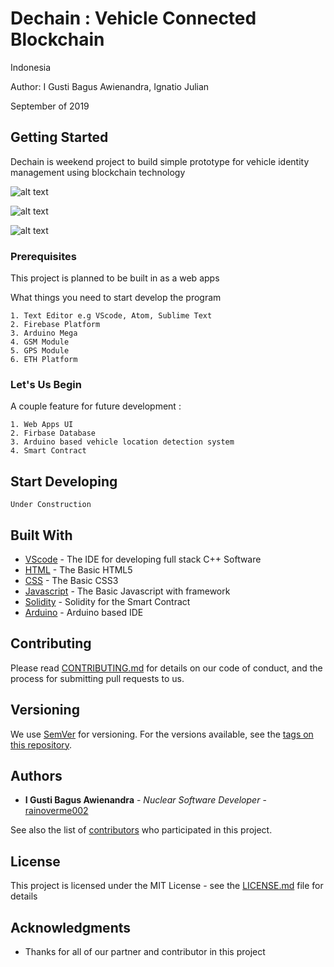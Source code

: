 # Dechain : Vehicle Connected Blockchain

Indonesia

Author: I Gusti Bagus Awienandra, Ignatio Julian

September of 2019

## Getting Started

Dechain is weekend project to build simple prototype for vehicle identity management using blockchain technology

![alt text](https://github.com/rainoverme002/Dechain-Vehicle-Connected-Blockchain/blob/master/Home%20-%20Account.png)

![alt text](https://github.com/rainoverme002/Dechain-Vehicle-Connected-Blockchain/blob/master/Blockchain%20Data%20Viewer.png)

![alt text](https://github.com/rainoverme002/Dechain-Vehicle-Connected-Blockchain/blob/master/HighLevelArch.jpg)

### Prerequisites

This project is planned to be built in as a web apps

What things you need to start develop the program

```
1. Text Editor e.g VScode, Atom, Sublime Text
2. Firebase Platform
3. Arduino Mega
4. GSM Module
5. GPS Module
6. ETH Platform
```

### Let's Us Begin

A couple feature for future development :

```
1. Web Apps UI
2. Firbase Database
3. Arduino based vehicle location detection system
4. Smart Contract
```

## Start Developing

```
Under Construction
```

## Built With

* [VScode](https://www.qt.io) - The IDE for developing full stack C++ Software
* [HTML](https://html.com) - The Basic HTML5
* [CSS](https://www.w3.org/Style/CSS/) - The Basic CSS3
* [Javascript](https://www.javascript.com) - The Basic Javascript with framework
* [Solidity](https://solidity.readthedocs.io/en/v0.5.11/#) - Solidity for the Smart Contract
* [Arduino](https://www.arduino.cc) - Arduino based IDE

## Contributing

Please read [CONTRIBUTING.md](https://gist.github.com/PurpleBooth/b24679402957c63ec426) for details on our code of conduct, and the process for submitting pull requests to us.

## Versioning

We use [SemVer](http://semver.org/) for versioning. For the versions available, see the [tags on this repository](https://github.com/rainoverme002/Dechain-Vehicle-Connected-Blockchain). 

## Authors

* **I Gusti Bagus Awienandra** - *Nuclear Software Developer* - [rainoverme002](https://github.com/rainoverme002)

See also the list of [contributors](https://github.com/your/project/contributors) who participated in this project.

## License

This project is licensed under the MIT License - see the [LICENSE.md](LICENSE.md) file for details

## Acknowledgments

* Thanks for all of our partner and contributor in this project
